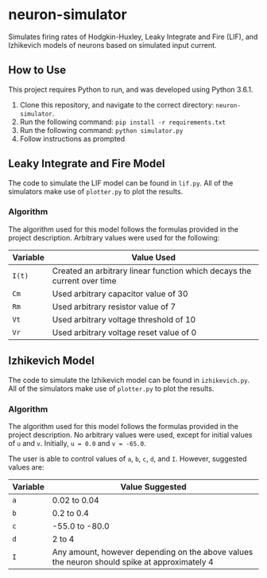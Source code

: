 # neuron-simulator
Simulates firing rates of Hodgkin-Huxley, Leaky Integrate and Fire (LIF), and Izhikevich models of neurons based on simulated input current.

## How to Use
This project requires Python to run, and was developed using Python 3.6.1.
1. Clone this repository, and navigate to the correct directory: `neuron-simulator`. 
1. Run the following command: `pip install -r requirements.txt`
1. Run the following command: `python simulator.py`
1. Follow instructions as prompted

## Leaky Integrate and Fire Model
The code to simulate the LIF model can be found in `lif.py`. All of the simulators make use of `plotter.py` to plot the results.

### Algorithm
The algorithm used for this model follows the formulas provided in the project description. Arbitrary values were used for the following: 

| Variable | Value Used |
|----------|--------------------------------|
| `I(t)` | Created an arbitrary linear function which decays the current over time |
| `Cm` | Used arbitrary capacitor value of 30 |
| `Rm` | Used arbitrary resistor value of 7 |
| `Vt` | Used arbitrary voltage threshold of 10 |
| `Vr` | Used arbitrary voltage reset value of 0 |

## Izhikevich Model
The code to simulate the Izhikevich model can be found in `izhikevich.py`. All of the simulators make use of `plotter.py` to plot the results.

### Algorithm
The algorithm used for this model follows the formulas provided in the project description. No arbitrary values were used, except for initial values of `u` and `v`. 
Initially, `u = 0.0` and `v = -65.0`. 

The user is able to control values of `a`, `b`, `c`, `d`, and `I`.
However, suggested values are: 

| Variable | Value Suggested |
|----------|--------------------------------|
| `a` | 0.02 to 0.04 |
| `b` | 0.2 to 0.4 |
| `c` | -55.0 to -80.0 |
| `d` | 2 to 4 |
| `I` | Any amount, however depending on the above values the neuron should spike at approximately 4 |

